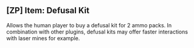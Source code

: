 ## [ZP] Item: Defusal Kit

Allows the human player to buy a defusal kit for 2 ammo packs. In combination with other plugins, defusal kits may offer faster interactions with laser mines for example.